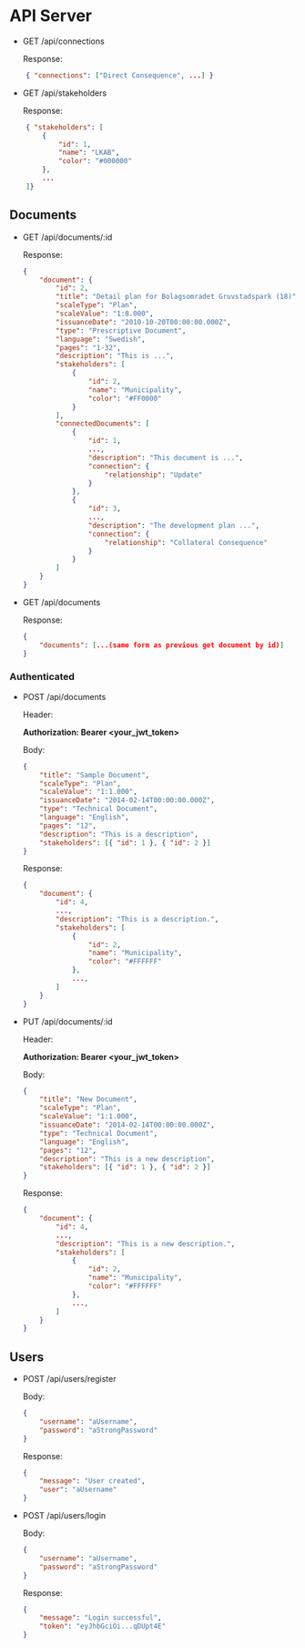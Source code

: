 # API Server

-   GET /api/connections

    Response:

```json
    { "connections": ["Direct Consequence", ...] }
```

-   GET /api/stakeholders

    Response:

```json
    { "stakeholders": [
        {
            "id": 1,
            "name": "LKAB",
            "color": "#000000"
        },
        ...
    ]}
```

## Documents

-   GET /api/documents/:id

    Response:

    ```json
    {
        "document": {
            "id": 2,
            "title": "Detail plan for Bolagsomradet Gruvstadspark (18)",
            "scaleType": "Plan",
            "scaleValue": "1:8.000",
            "issuanceDate": "2010-10-20T00:00:00.000Z",
            "type": "Prescriptive Document",
            "language": "Swedish",
            "pages": "1-32",
            "description": "This is ...",
            "stakeholders": [
                {
                    "id": 2,
                    "name": "Municipality",
                    "color": "#FF0000"
                }
            ],
            "connectedDocuments": [
                {
                    "id": 1,
                    ...,
                    "description": "This document is ...",
                    "connection": {
                        "relationship": "Update"
                    }
                },
                {
                    "id": 3,
                    ...,
                    "description": "The development plan ...",
                    "connection": {
                        "relationship": "Collateral Consequence"
                    }
                }
            ]
        }
    }
    ```

-   GET /api/documents

    Response:

    ```json
    {
        "documents": [...(same form as previous get document by id)]
    }
    ```

### Authenticated

-   POST /api/documents

    Header:

    **Authorization: Bearer <your_jwt_token>**

    Body:

    ```json
    {
        "title": "Sample Document",
        "scaleType": "Plan",
        "scaleValue": "1:1.000",
        "issuanceDate": "2014-02-14T00:00:00.000Z",
        "type": "Technical Document",
        "language": "English",
        "pages": "12",
        "description": "This is a description",
        "stakeholders": [{ "id": 1 }, { "id": 2 }]
    }
    ```

    Response:

    ```json
    {
        "document": {
            "id": 4,
            ...,
            "description": "This is a description.",
            "stakeholders": [
                {
                    "id": 2,
                    "name": "Municipality",
                    "color": "#FFFFFF"
                },
                ...,
            ]
        }
    }
    ```

-   PUT /api/documents/:id

    Header:

    **Authorization: Bearer <your_jwt_token>**

    Body:

    ```json
    {
        "title": "New Document",
        "scaleType": "Plan",
        "scaleValue": "1:1.000",
        "issuanceDate": "2014-02-14T00:00:00.000Z",
        "type": "Technical Document",
        "language": "English",
        "pages": "12",
        "description": "This is a new description",
        "stakeholders": [{ "id": 1 }, { "id": 2 }]
    }
    ```

    Response:

    ```json
    {
        "document": {
            "id": 4,
            ...,
            "description": "This is a new description.",
            "stakeholders": [
                {
                    "id": 2,
                    "name": "Municipality",
                    "color": "#FFFFFF"
                },
                ...,
            ]
        }
    }
    ```

## Users

-   POST /api/users/register

    Body:

    ```json
    {
        "username": "aUsername",
        "password": "aStrongPassword"
    }
    ```

    Response:

    ```json
    {
        "message": "User created",
        "user": "aUsername"
    }
    ```

-   POST /api/users/login

    Body:

    ```json
    {
        "username": "aUsername",
        "password": "aStrongPassword"
    }
    ```

    Response:

    ```json
    {
        "message": "Login successful",
        "token": "eyJhbGciOi...qDUpt4E"
    }
    ```

